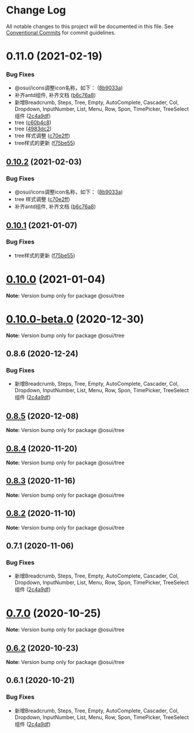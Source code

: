 # Change Log

All notable changes to this project will be documented in this file.
See [Conventional Commits](https://conventionalcommits.org) for commit guidelines.

# 0.11.0 (2021-02-19)


### Bug Fixes

* @osui/icons调整icon名称，如下： ([8b9033a](https://gitee.com/gitee-fe/osui/tree/master/commits/8b9033af14f14ebae853692523739ca22c64123a))
* 补齐antd组件, 补齐文档 ([b6c76a8](https://gitee.com/gitee-fe/osui/tree/master/commits/b6c76a864b121479e151a97e926546f3370d0aed))
* 新增Breadcrumb, Steps, Tree, Empty, AutoComplete, Cascader, Col, Dropdown, InputNumber, List, Menu, Row, Spon, TimePicker, TreeSelect 组件 ([2c4a9df](https://gitee.com/gitee-fe/osui/tree/master/commits/2c4a9df6af2a0283da7027a20043b0ccebceb2c4))
* tree ([c60b4c8](https://gitee.com/gitee-fe/osui/tree/master/commits/c60b4c8fd59cb8a78dc9fc72248003598330ca78))
* tree ([4983dc2](https://gitee.com/gitee-fe/osui/tree/master/commits/4983dc24407762c7400a1d241052756a39ca3c5a))
* tree 样式调整 ([c70e2ff](https://gitee.com/gitee-fe/osui/tree/master/commits/c70e2ffa5762e1159acfeb4e1159e21458dc1bb2))
* tree样式的更新 ([f75be55](https://gitee.com/gitee-fe/osui/tree/master/commits/f75be55449a1d5f1d1e38aaa9c9649dafc83f67b))





## [0.10.2](https://gitee.com/gitee-fe/osui/tree/master/compare/@osui/tree@0.10.1...@osui/tree@0.10.2) (2021-02-03)


### Bug Fixes

* @osui/icons调整icon名称，如下： ([8b9033a](https://gitee.com/gitee-fe/osui/tree/master/commits/8b9033af14f14ebae853692523739ca22c64123a))
* tree 样式调整 ([c70e2ff](https://gitee.com/gitee-fe/osui/tree/master/commits/c70e2ffa5762e1159acfeb4e1159e21458dc1bb2))
* 补齐antd组件, 补齐文档 ([b6c76a8](https://gitee.com/gitee-fe/osui/tree/master/commits/b6c76a864b121479e151a97e926546f3370d0aed))





## [0.10.1](https://gitee.com/gitee-fe/osui/tree/master/compare/@osui/tree@0.10.0...@osui/tree@0.10.1) (2021-01-07)


### Bug Fixes

* tree样式的更新 ([f75be55](https://gitee.com/gitee-fe/osui/tree/master/commits/f75be55449a1d5f1d1e38aaa9c9649dafc83f67b))





# [0.10.0](https://gitee.com/gitee-fe/osui/tree/master/compare/@osui/tree@0.10.0-beta.0...@osui/tree@0.10.0) (2021-01-04)

**Note:** Version bump only for package @osui/tree





# [0.10.0-beta.0](https://gitee.com/gitee-fe/osui/tree/master/compare/@osui/tree@0.8.6...@osui/tree@0.10.0-beta.0) (2020-12-30)

**Note:** Version bump only for package @osui/tree





## 0.8.6 (2020-12-24)


### Bug Fixes

* 新增Breadcrumb, Steps, Tree, Empty, AutoComplete, Cascader, Col, Dropdown, InputNumber, List, Menu, Row, Spon, TimePicker, TreeSelect 组件 ([2c4a9df](https://gitee.com/gitee-fe/osui/tree/master/commits/2c4a9df6af2a0283da7027a20043b0ccebceb2c4))





## [0.8.5](https://gitee.com/gitee-fe/osui/tree/master/compare/@osui/tree@0.8.4...@osui/tree@0.8.5) (2020-12-08)

**Note:** Version bump only for package @osui/tree





## [0.8.4](https://gitee.com/gitee-fe/osui/tree/master/compare/@osui/tree@0.8.3...@osui/tree@0.8.4) (2020-11-20)

**Note:** Version bump only for package @osui/tree





## [0.8.3](https://gitee.com/gitee-fe/osui/tree/master/compare/@osui/tree@0.8.2...@osui/tree@0.8.3) (2020-11-16)

**Note:** Version bump only for package @osui/tree





## [0.8.2](https://gitee.com/gitee-fe/osui/tree/master/compare/@osui/tree@0.6.2...@osui/tree@0.8.2) (2020-11-10)

**Note:** Version bump only for package @osui/tree





## 0.7.1 (2020-11-06)


### Bug Fixes

* 新增Breadcrumb, Steps, Tree, Empty, AutoComplete, Cascader, Col, Dropdown, InputNumber, List, Menu, Row, Spon, TimePicker, TreeSelect 组件 ([2c4a9df](https://gitee.com/gitee-fe/osui/tree/master/commits/2c4a9df6af2a0283da7027a20043b0ccebceb2c4))





# [0.7.0](https://gitee.com/gitee-fe/osui/tree/master/compare/@osui/tree@0.6.2...@osui/tree@0.7.0) (2020-10-25)

**Note:** Version bump only for package @osui/tree





## [0.6.2](https://gitee.com/gitee-fe/osui/tree/master/compare/@osui/tree@0.6.1...@osui/tree@0.6.2) (2020-10-23)

**Note:** Version bump only for package @osui/tree





## 0.6.1 (2020-10-21)


### Bug Fixes

* 新增Breadcrumb, Steps, Tree, Empty, AutoComplete, Cascader, Col, Dropdown, InputNumber, List, Menu, Row, Spon, TimePicker, TreeSelect 组件 ([2c4a9df](https://gitee.com/gitee-fe/osui/tree/master/commits/2c4a9df6af2a0283da7027a20043b0ccebceb2c4))
